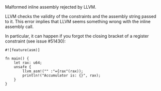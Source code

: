 Malformed inline assembly rejected by LLVM.

LLVM checks the validity of the constraints and the assembly string passed to
it. This error implies that LLVM seems something wrong with the inline
assembly call.

In particular, it can happen if you forgot the closing bracket of a register
constraint (see issue #51430):
```compile_fail,E0668
#![feature(asm)]

fn main() {
    let rax: u64;
    unsafe {
        llvm_asm!("" :"={rax"(rax));
        println!("Accumulator is: {}", rax);
    }
}
```
